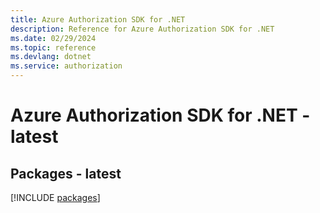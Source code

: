 ```yaml
---
title: Azure Authorization SDK for .NET
description: Reference for Azure Authorization SDK for .NET
ms.date: 02/29/2024
ms.topic: reference
ms.devlang: dotnet
ms.service: authorization
---
```

# Azure Authorization SDK for .NET - latest
## Packages - latest
[!INCLUDE [packages](authorization-index.md)]